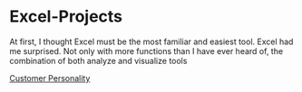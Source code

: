 # Excel-Projects

At first, I thought Excel must be the most familiar and easiest tool. Excel had me surprised. Not only with more functions than I have ever heard of, the combination of both analyze and visualize tools 

[Customer Personality](https://github.com/levuthuynga/Excel-Projects/tree/main/Customer%20Personality)
